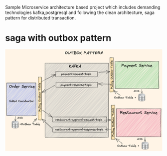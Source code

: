 Sample Microservice architecture based project which includes demanding technologies kafka,postgresql and following the clean architecture, saga pattern for distributed transaction. 

# saga with outbox pattern

![Screenshot](docs/outbox.png)
